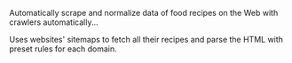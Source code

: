 Automatically scrape and normalize data of food recipes on the Web with crawlers automatically...

Uses websites' sitemaps to fetch all their recipes and parse the HTML with preset rules for each domain.
